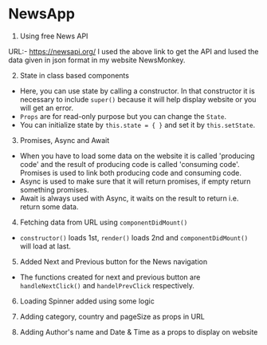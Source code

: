 # NewsApp

1. Using free News API

URL:- https://newsapi.org/ 
I used the above link to get the API and Iused the data given in json format in my website NewsMonkey. 

2. State in class based components

- Here, you can use state by calling a constructor. In that constructor it is necessary to include `super()` because it will help display website or you will get an error.
- `Props` are for read-only purpose but you can change the `State`.
- You can initialize state by `this.state = { }` and set it by `this.setState`.

3. Promises, Async and Await

- When you have to load some data on the website it is called 'producing code' and the result of producing code is called 'consuming code'. Promises is used to link both producing code and consuming code.  
- Async is used to make sure that it will return promises, if empty return something promises.
- Await is always used with Async, it waits on the result to return i.e. return some data.

4. Fetching data from URL using `componentDidMount()`

- `constructor()` loads 1st, `render()` loads 2nd and `componentDidMount()` will load at last.

5. Added Next and Previous button for the News navigation

- The functions created for next and previous button are `handleNextClick()` and `handelPrevClick` respectively.

6. Loading Spinner added using some logic

7. Adding category, country and pageSize as props in URL

8. Adding Author's name and Date & Time as a props to display on website